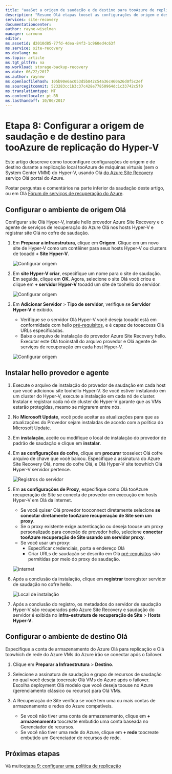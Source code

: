 ```yaml
---
title: "aaaSet a origem de saudação e de destino para tooAzure de replicação do Hyper-V (sem o System Center VMM) com o Azure Site Recovery | Microsoft Docs"
description: "Resume Olá etapas tooset as configurações de origem e destino de replicação de armazenamento de tooAzure de VMs Hyper-V com o Azure Site Recovery"
services: site-recovery
documentationcenter: 
author: rayne-wiselman
manager: carmonm
editor: 
ms.assetid: d2010d85-77fd-4dea-84f3-1c960ed4c63f
ms.service: site-recovery
ms.devlang: na
ms.topic: article
ms.tgt_pltfrm: na
ms.workload: storage-backup-recovery
ms.date: 06/22/2017
ms.author: raynew
ms.openlocfilehash: 105b90e6ac053d5b842c54a36c460a26d0f5c2ef
ms.sourcegitcommit: 523283cc1b3c37c428e77850964dc1c33742c5f0
ms.translationtype: MT
ms.contentlocale: pt-BR
ms.lasthandoff: 10/06/2017
---
```

# <a name="step-8-set-up-hello-source-and-target-for-hyper-v-replication-tooazure"></a>Etapa 8: Configurar a origem de saudação e de destino para tooAzure de replicação do Hyper-V

Este artigo descreve como tooconfigure configurações de origem e de destino durante a replicação local tooAzure de máquinas virtuais (sem o System Center VMM) do Hyper-V, usando Olá [do Azure Site Recovery](site-recovery-overview.md) serviço Olá portal do Azure.

Postar perguntas e comentários na parte inferior da saudação deste artigo, ou em Olá [Fórum de serviços de recuperação do Azure](https://social.msdn.microsoft.com/forums/azure/home?forum=hypervrecovmgr).


## <a name="set-up-hello-source-environment"></a>Configurar o ambiente de origem Olá

Configurar site Olá Hyper-V, instale hello provedor Azure Site Recovery e o agente de serviços de recuperação do Azure Olá nos hosts Hyper-V e registrar site Olá no cofre de saudação.

1. Em **Preparar a infraestrutura**, clique em **Origem**. Clique em um novo site de Hyper-V como um contêiner para seus hosts Hyper-V ou clusters de tooadd **+ Site Hyper-V**.

    ![Configurar origem](./media/hyper-v-site-walkthrough-source-target/set-source1.png)
2. Em **site Hyper-V criar**, especifique um nome para o site de saudação. Em seguida, clique em **OK**. Agora, selecione o site Olá você criou e clique em **+ servidor Hyper-V** tooadd um site de toohello do servidor.

    ![Configurar origem](./media/hyper-v-site-walkthrough-source-target/set-source2.png)

3. Em **Adicionar Servidor** > **Tipo de servidor**, verifique se **Servidor Hyper-V** é exibido.

    - Verifique se o servidor Olá Hyper-V você deseja tooadd está em conformidade com hello [pré-requisitos](#on-premises-prerequisites), e é capaz de tooaccess Olá URLs especificadas.
    - Baixe o arquivo de instalação do provedor Azure Site Recovery hello. Executar este Olá tooinstall do arquivo provedor e Olá agente de serviços de recuperação em cada host Hyper-V.

    ![Configurar origem](./media/hyper-v-site-walkthrough-source-target/set-source3.png)


## <a name="install-hello-provider-and-agent"></a>Instalar hello provedor e agente

1. Execute o arquivo de instalação do provedor de saudação em cada host que você adicionou site toohello Hyper-V. Se você estiver instalando em um cluster do Hyper-V, execute a instalação em cada nó de cluster. Instalar e registrar cada nó de cluster do Hyper-V garante que as VMs estarão protegidas, mesmo se migrarem entre nós.
2. No **Microsoft Update**, você pode aceitar as atualizações para que as atualizações do Provedor sejam instaladas de acordo com a política do Microsoft Update.
3. Em **instalação**, aceite ou modifique o local de instalação do provedor de padrão de saudação e clique em **instalar**.
4. Em **as configurações do cofre**, clique em **procurar** tooselect Olá cofre arquivo de chave que você baixou. Especifique a assinatura do Azure Site Recovery Olá, nome do cofre Olá, e Olá Hyper-V site toowhich Olá Hyper-V servidor pertence.

    ![Registros do servidor](./media/hyper-v-site-walkthrough-source-target/provider3.png)

5. Em **as configurações de Proxy**, especifique como Olá tooAzure recuperação de Site se conecta de provedor em execução em hosts Hyper-V em Olá da internet.

    * Se você quiser Olá provedor tooconnect diretamente selecione **se conectar diretamente tooAzure recuperação de Site sem um proxy**.
    * Se o proxy existente exige autenticação ou deseja toouse um proxy personalizado para conexão de provedor hello, selecione **conectar tooAzure recuperação de Site usando um servidor proxy**.
    * Se você usar um proxy:
        - Especificar credenciais, porta e endereço Olá
        - Criar URLs de saudação se descrito em Olá [pré-requisitos](#prerequisites) são permitidas por meio do proxy de saudação.

    ![internet](./media/hyper-v-site-walkthrough-source-target/provider7.png)

6. Após a conclusão da instalação, clique em **registrar** tooregister servidor de saudação no cofre hello.

    ![Local de instalação](./media/hyper-v-site-walkthrough-source-target/provider2.png)

7. Após a conclusão do registro, os metadados do servidor de saudação Hyper-V são recuperados pelo Azure Site Recovery e saudação do servidor é exibida no **infra-estrutura de recuperação de Site** > **Hosts Hyper-V**.


## <a name="set-up-hello-target-environment"></a>Configurar o ambiente de destino Olá

Especifique a conta de armazenamento do Azure Olá para replicação e Olá toowhich de rede do Azure VMs do Azure irão se conectar após o failover.

1. Clique em **Preparar a Infraestrutura** > **Destino**.
2. Selecione a assinatura de saudação e grupo de recursos de saudação no qual você deseja toocreate Olá VMs do Azure após o failover. Escolha deployment Olá modelo que você deseja toouse no Azure (gerenciamento clássico ou recurso) para Olá VMs.

3. A Recuperação de Site verifica se você tem uma ou mais contas de armazenamento e redes do Azure compatíveis.

    - Se você não tiver uma conta de armazenamento, clique em **+ armazenamento** toocreate embutido uma conta baseada no Gerenciador de recursos. 
    - Se você não tiver uma rede do Azure, clique em **+ rede** toocreate embutido um Gerenciador de recursos de rede.






## <a name="next-steps"></a>Próximas etapas

Vá muito[etapa 9: configurar uma política de replicação](hyper-v-site-walkthrough-replication.md)
